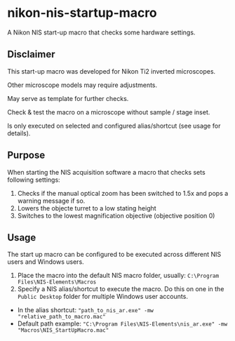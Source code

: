 # nikon-nis-startup-macro
A Nikon NIS start-up macro that checks some hardware settings.

## Disclaimer
This start-up macro was developed for Nikon Ti2 inverted microscopes.

Other microscope models may require adjustments.

May serve as template for further checks.

Check & test the macro on a microscope without sample / stage inset.

Is only executed on selected and configured alias/shortcut (see usage for details).

## Purpose
When starting the NIS acquisition software a macro that checks sets following settings:
1. Checks if the manual optical zoom has been switched to 1.5x and pops a warning message if so.
2. Lowers the objecte turret to a low stating height
3. Switches to the lowest magnification objective (objective position 0)

## Usage
The start up macro can be configured to be executed across different NIS users and Windows users.
1. Place the macro into the default NIS macro folder, usually: `C:\Program Files\NIS-Elements\Macros`
2. Specify a NIS alias/shortcut to execute the macro. Do this on one in the `Public Desktop` folder for multiple Windows user accounts.
  * In the alias shortcut: `"path_to_nis_ar.exe" -mw "relative_path_to_macro.mac"`
  * Default path example: `"C:\Program Files\NIS-Elements\nis_ar.exe" -mw "Macros\NIS_StartUpMacro.mac"`

